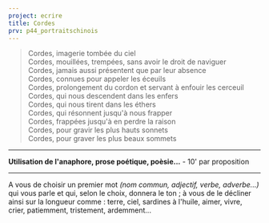 ```yaml
---
project: ecrire
title: Cordes
prv: p44_portraitschinois
---
```


>Cordes, imagerie tombée du ciel  
>Cordes, mouillées, trempées, sans avoir le droit de naviguer  
>Cordes, jamais aussi présentent que par leur absence  
>Cordes, connues pour appeler les éceuils  
>Cordes, prolongement du cordon et servant à enfouir les cerceuil  
>Cordes, qui nous descendent dans les enfers  
>Cordes, qui nous tirent dans les éthers  
>Cordes, qui résonnent jusqu'à nous frapper  
>Cordes, frappées jusqu'à en perdre la raison  
>Cordes, pour gravir les plus hauts sonnets  
>Cordes, pour graver les plus beaux sommets  

---
**Utilisation de l'anaphore, prose poétique, poèsie...** - 10' par proposition

---
A vous de choisir un premier mot _(nom commun, adjectif, verbe, adverbe...)_ qui vous parle et qui, selon le choix, donnera le ton ; à vous de le décliner ainsi sur la longueur comme : terre, ciel, sardines à l'huile, aimer, vivre, crier, patiemment, tristement, ardemment...
